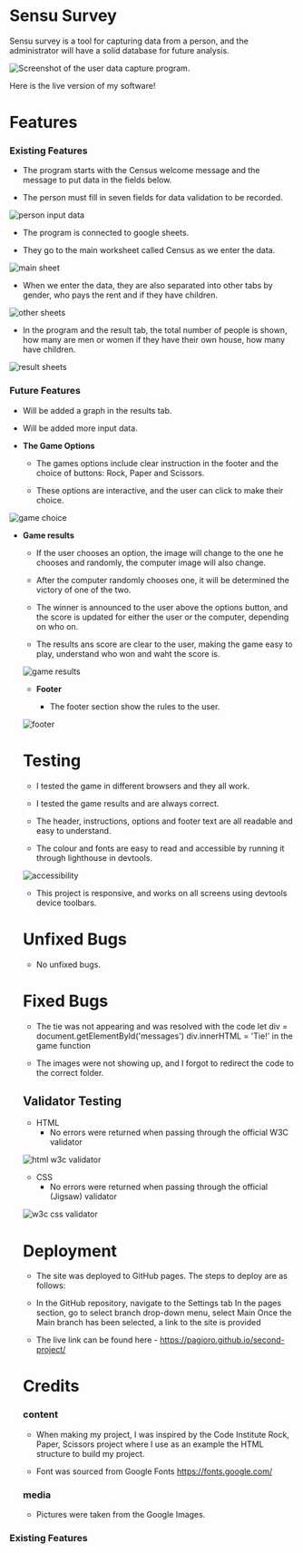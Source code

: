 # Sensu Survey

Sensu survey is a tool for capturing data from a person, and the administrator will have a solid database for future analysis.

![Screenshot of the user data capture program.](./readmeScreenshots/)

Here is the live version of my software!

# Features

### Existing Features

   - The program starts with the Census welcome message and the message to put data in the fields below.       

   - The person must fill in seven fields for data validation to be recorded.

![person input data](./assets/docs/screenshots/header.png)

   - The program is connected to google sheets.

   - They go to the main worksheet called Census as we enter the data.

![main sheet](./assets/docs/screenshots/header.png)

   - When we enter the data, they are also separated into other tabs by gender, who pays the rent and if they have children.

![other sheets](./assets/docs/screenshots/header.png)

   - In the program and the result tab, the total number of people is shown, how many are men or women if they have their own house, how many have children.

![result sheets](./assets/docs/screenshots/header.png)

### Future Features

- Will be added a graph in the results tab.

- Will be added more input data.










   



- __The Game Options__

    - The games options include clear instruction in the footer and the choice of buttons: Rock, Paper and Scissors. 

    - These options are interactive, and the user can click to make their choice.

![game choice](./assets/docs/screenshots/choice.png)

- __Game results__

    - If the user chooses an option, the image will change to the one he chooses and randomly, the computer image will also change.

    - After the computer randomly chooses one, it will be determined the victory of one of the two.

    - The winner is announced to the user above the options button, and the score is updated for either the user or the computer, depending on who on.

    - The results ans score are clear to the user, making the game easy to play, understand who won and waht the score is.

  ![game results](./assets/docs/screenshots/results.png)

  - __Footer__

     - The footer section show the rules to the user.

  ![footer](./assets/docs/screenshots/footer.png)

    # Testing

    - I tested the game in different browsers and they all work.   

    - I tested the game results and are always correct.

    - The header, instructions, options and footer text are all readable and easy to understand.

    - The colour and fonts are easy to read and accessible by running it through lighthouse in devtools.

    ![accessibility](./assets/docs/screenshots/lighthouse.png)

    - This project is responsive, and works on all screens using devtools device toolbars.

    # Unfixed Bugs    

    - No unfixed bugs.

    # Fixed Bugs

    - The tie was not appearing and was resolved with the code let div = document.getElementById('messages') div.innerHTML = 'Tie!' in the game function

    - The images were not showing up, and I forgot to redirect the code to the correct folder.  

    ## Validator Testing

    - HTML
        - No errors were returned when passing through the official W3C validator

    ![html w3c validator](./assets/docs/screenshots/w3chtml.png)

    - CSS
        - No errors were returned when passing through the official (Jigsaw) validator

    ![w3c css validator](./assets/docs/screenshots/w3ccss.png)


    # Deployment

    - The site was deployed to GitHub pages. The steps to deploy are as follows:

    - In the GitHub repository, navigate to the Settings tab In the pages section, go to select branch drop-down menu, select Main Once the Main branch has been selected, a link to the site is provided

    - The live link can be found here - https://pagioro.github.io/second-project/

    # Credits

    ### content

    - When making my project, I was inspired by the Code Institute Rock, Paper, Scissors project where I use as an example the HTML structure to build my project.

    - Font was sourced from Google Fonts https://fonts.google.com/

    ### media

    - Pictures were taken from the Google Images.

### Existing Features

